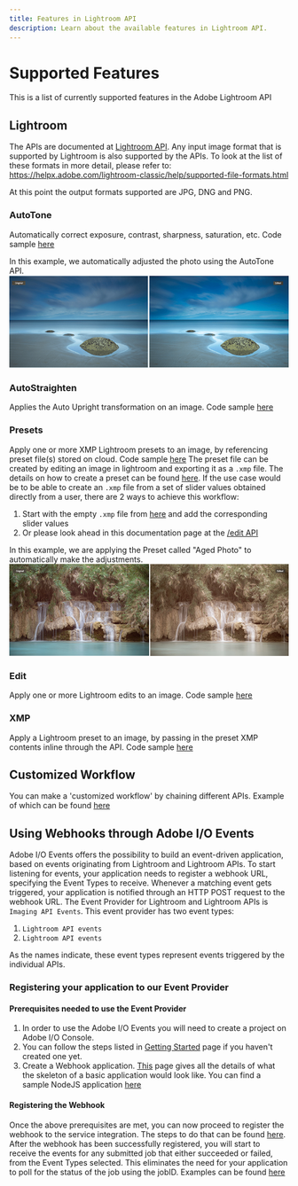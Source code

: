 ```yaml
---
title: Features in Lightroom API
description: Learn about the available features in Lightroom API.
---
```


# Supported Features

This is a list of currently supported features in the Adobe Lightroom API

## Lightroom
The APIs are documented at [Lightroom API](../api/#tag/Lightroom).
Any input image format that is supported by Lightroom is also supported by the APIs. To look at the list of these formats in more detail, please refer to: https://helpx.adobe.com/lightroom-classic/help/supported-file-formats.html

At this point the output formats supported are JPG, DNG and PNG.

### AutoTone

Automatically correct exposure, contrast, sharpness, saturation, etc. Code sample [here](../code-sample/#autotone-an-image)<br />

In this example, we automatically adjusted the photo using the AutoTone API.
![alt image](./autotone_example.png?raw=true "Original Image")

### AutoStraighten

Applies the Auto Upright transformation on an image. Code sample [here](../code-sample/#autostraighten-an-image)

### Presets

Apply one or more XMP Lightroom presets to an image, by referencing preset file(s) stored on cloud. Code sample [here](../code-sample/#apply-presets-to-an-image)
The preset file can be created by editing an image in lightroom and exporting it as a `.xmp` file.
The details on how to create a preset can be found [here](https://helpx.adobe.com/lightroom-cc/how-to/photo-presets-lightroom-cc.html).
If the use case would be to be able to create an `.xmp` file from a set of slider values obtained directly from a user, there are 2 ways to achieve this workflow:
1. Start with the empty `.xmp` file from [here](https://github.com/AdobeDocs/cis-Lightroom-api-docs/blob/main/sample-code/lr-sample-app/crs.xml) and add the corresponding slider values
2. Or please look ahead in this documentation page at the [/edit API](/features/#edit)

In this example, we are applying the Preset called "Aged Photo" to automatically make the adjustments.
![alt image](./preset_example.png?raw=true "Original Image")

### Edit

Apply one or more Lightroom edits to an image. Code sample [here](../code-sample/#apply-edits-to-an-image)

### XMP
Apply a Lightroom preset to an image, by passing in the preset XMP contents inline through the API. Code sample [here](../code-sample/#apply-xmp-to-an-image)


## Customized Workflow
You can make a 'customized workflow' by chaining different APIs. Example of which can be found [here](../code-sample/#generate-remove-background-result-as-Lightroom-path)


## Using Webhooks through Adobe I/O Events

Adobe I/O Events offers the possibility to build an event-driven application, based on events originating from Lightroom and Lightroom APIs. To start listening for events, your application needs to register a webhook URL, specifying the Event Types to receive. Whenever a matching event gets triggered, your application is notified through an HTTP POST request to the webhook URL.
The Event Provider for Lightroom and Lightroom APIs is `Imaging API Events`.
This event provider has two event types:
1. `Lightroom API events`
2. `Lightroom API events`

As the names indicate, these event types represent events triggered by the individual APIs.

### Registering your application to our Event Provider
#### Prerequisites needed to use the Event Provider

1. In order to use the Adobe I/O Events you will need to create a project on Adobe I/O Console.
2. You can follow the steps listed in [Getting Started](../getting-started/#getting-started-from-adobe-io-console) page if you haven't created one yet.
3. Create a Webhook application. [This](https://www.adobe.io/apis/experienceplatform/events/docs.html#!adobedocs/adobeio-events/master/intro/webhooks_intro.md) page gives all the details of what the skeleton of a basic application would look like. You can find a sample NodeJS application [here](https://github.com/AdobeDocs/cis-Lightroom-api-docs/tree/main/sample-code/webhook-sample-app)


#### Registering the Webhook
Once the above prerequisites are met, you can now proceed to register the webhook to the service integration. The steps to do that can be found  [here](https://www.adobe.io/apis/experienceplatform/events/docs.html#!adobedocs/adobeio-events/master/intro/webhooks_intro.md#your-first-webhook).
After the webhook has been successfully registered, you will start to receive the events for any submitted job that either succeeded or failed, from the Event Types selected. This eliminates the need for your application to poll for the status of the job using the jobID. Examples can be found [here](../code-sample/#triggering-an-event-from-the-apis)
